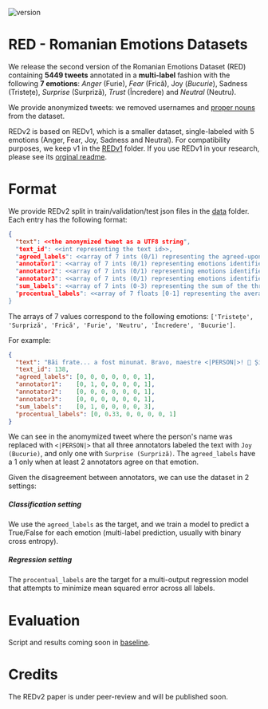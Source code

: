 ![version](https://img.shields.io/badge/version-2-red)

# RED - Romanian Emotions Datasets

We release the second version of the Romanian Emotions Dataset (RED) containing **5449 tweets** annotated in a **multi-label** fashion with the following **7 emotions**: _Anger_ (Furie), _Fear_ (Frică), Joy (_Bucurie_), Sadness (Tristețe),  _Surprise_ (Surpriză), _Trust_ (Încredere) and _Neutral_ (Neutru).

We provide anonymized tweets: we removed usernames and [proper nouns](https://github.com/dumitrescustefan/roner) from the dataset. 

REDv2 is based on REDv1, which is a smaller dataset, single-labeled with 5 emotions (Anger, Fear, Joy, Sadness and Neutral). For compatibility purposes, we keep v1 in the [REDv1](REDv1) folder. If you use REDv1 in your research, please see its [orginal readme](REDv1\readme.md).

# Format

We provide REDv2 split in train/validation/test json files in the [data](data) folder. Each entry has the following format:

```json
{
  "text": <<the anonymized tweet as a UTF8 string",
  "text_id": <<int representing the text id>>,
  "agreed_labels": <<array of 7 ints (0/1) representing the agreed-upon emotion>>,
  "annotator1": <<array of 7 ints (0/1) representing emotions identified by annotator 1>>,
  "annotator2": <<array of 7 ints (0/1) representing emotions identified by annotator 2>>,
  "annotator3": <<array of 7 ints (0/1) representing emotions identified by annotator 3>>,
  "sum_labels": <<array of 7 ints (0-3) representing the sum of the three annotators>>,
  "procentual_labels": <<array of 7 floats [0-1] representing the average sum of the three annotators>> 
}
```

The arrays of 7 values correspond to the following emotions: ``['Tristețe', 'Surpriză', 'Frică', 'Furie', 'Neutru', 'Încredere', 'Bucurie']``.

For example:

```json
{
  "text": "Băi frate... a fost minunat. Bravo, maestre <|PERSON|>! 👏 Și e INCREDIBIL ce poate face vioara aia, a reușit să-mi smulgă o lacrimă și un.. Declar pe proprie răspundere că am avut un eargasm de povestit nepoților și merg la somn complet (audio)satisfăcută.",
  "text_id": 138,
  "agreed_labels": [0, 0, 0, 0, 0, 0, 1],
  "annotator1":    [0, 1, 0, 0, 0, 0, 1],
  "annotator2":    [0, 0, 0, 0, 0, 0, 1],
  "annotator3":    [0, 0, 0, 0, 0, 0, 1],
  "sum_labels":    [0, 1, 0, 0, 0, 0, 3],
  "procentual_labels": [0, 0.33, 0, 0, 0, 0, 1]
}
```

We can see in the anomymized tweet where the person's name was replaced with ``<|PERSON|>`` that all three annotators labeled the text with ``Joy (Bucurie)``, and only one with ``Surprise (Surpriză)``. The ``agreed_labels`` have a 1 only when at least 2 annotators agree on that emotion. 

Given the disagreement between annotators, we can use the dataset in 2 settings:

##### Classification setting

We use the ``agreed_labels`` as the target, and we train a model to predict a True/False for each emotion (multi-label prediction, usually with binary cross entropy). 

##### Regression setting 

The ``procentual_labels`` are the target for a multi-output regression model that attempts to minimize mean squared error across all labels.

# Evaluation

Script and results coming soon in [baseline](baseline).

# Credits

The REDv2 paper is under peer-review and will be published soon.
